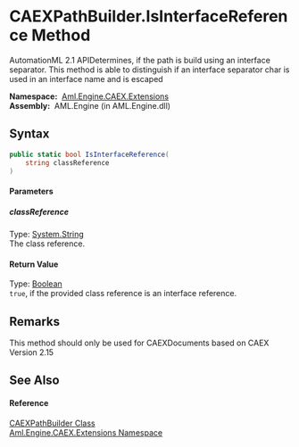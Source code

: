 CAEXPathBuilder.IsInterfaceReference Method
===========================================
AutomationML 2.1 APIDetermines, if the path is build using an interface separator. This method is able to distinguish if an interface separator char is used in an interface name and is escaped

  **Namespace:**  [Aml.Engine.CAEX.Extensions][1]  
  **Assembly:**  AML.Engine (in AML.Engine.dll)

Syntax
------

```csharp
public static bool IsInterfaceReference(
	string classReference
)
```

#### Parameters

##### *classReference*
Type: [System.String][2]  
The class reference.

#### Return Value
Type: [Boolean][3]  
`true`, if the provided class reference is an interface reference.

Remarks
-------
 This method should only be used for CAEXDocuments based on CAEX Version 2.15 

See Also
--------

#### Reference
[CAEXPathBuilder Class][4]  
[Aml.Engine.CAEX.Extensions Namespace][1]  

[1]: ../README.md
[2]: https://docs.microsoft.com/dotnet/api/system.string
[3]: https://docs.microsoft.com/dotnet/api/system.boolean
[4]: README.md
[5]: https://www.automationml.org
[6]: ../../icons/logoShade.png